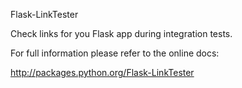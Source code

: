 Flask-LinkTester

Check links for you Flask app during integration tests.

For full information please refer to the online docs:

http://packages.python.org/Flask-LinkTester
